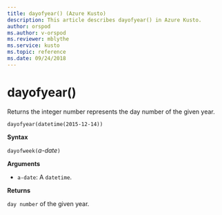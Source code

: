```yaml
---
title: dayofyear() (Azure Kusto)
description: This article describes dayofyear() in Azure Kusto.
author: orspod
ms.author: v-orspod
ms.reviewer: mblythe
ms.service: kusto
ms.topic: reference
ms.date: 09/24/2018
---
```

# dayofyear()

Returns the integer number represents the day number of the given year.

    dayofyear(datetime(2015-12-14))

**Syntax**

`dayofweek(`*a-date*`)`

**Arguments**

* `a-date`: A `datetime`.

**Returns**

`day number` of the given year.